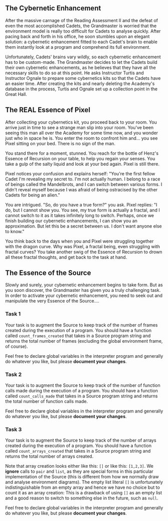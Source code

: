 ## The Cybernetic Enhancement

After the massive carnage of the Reading Assessment II and the defeat of even the most accomplished Cadets, the Grandmaster is worried that the environment model is really too difficult for Cadets to analyse quickly. After pacing back and forth in his office, he soon stumbles upon an elegant solution: a cybernetic enhancement fitted to each Cadet&#39;s brain to enable them instantly look at a program and comprehend its full environment.

Unfortunately, Cadets&#39; brains vary wildly, so each cybernetic enhancement has to be custom-made. The Grandmaster decides to let the Cadets build their own cybernetic enhancements, as he believes that they have all the necessary skills to do so at this point. He asks Instructor Turtis and Instructor Ognale to prepare some cybernetics kits so that the Cadets have an easier time. After creating the kits and nearly deleting the Academy&#39;s database in the process, Turtis and Ognale set up a collection point in the Great Hall.

## The REAL Essence of Pixel

After collecting your cybernetics kit, you proceed back to your room. You arrive just in time to see a strange man slip into your room. You&#39;ve been seeing this man all over the Academy for some time now, and you wonder just who in space he is. You enter the room to confront him and... you see Pixel sitting on your bed. There is no sign of the man.

You stand there for a moment, stunned. You reach for the bottle of Henz&#39;s Essence of Recursion on your table, to help you regain your senses. You take a gulp of the salty liquid and look at your bed again. Pixel is still there.

Pixel notices your confusion and explains herself: &quot;You&#39;re the first fellow Cadet I&#39;m revealing my secret to. I&#39;m not actually human. I belong to a race of beings called the Mandelbrots, and I can switch between various forms. I didn&#39;t reveal myself because I was afraid of being ostracised by the other Cadets for being an alien.&quot;

You are intrigued. &quot;So, do you have a true form?&quot; you ask. Pixel replies: &quot;I do, but I cannot show you. You see, my true form is actually a fractal, and I cannot switch to it as it takes infinitely long to switch. Perhaps, once we finish building our cybernetic enhancements, I can show you an approximation. But let this be a secret between us. I don&#39;t want anyone else to know.&quot;

You think back to the days when you and Pixel were struggling together with the dragon curve. Why was Pixel, a fractal being, even struggling with fractal curves? You take another swig of the Essence of Recursion to drown all these fractal thoughts, and get back to the task at hand.

## The Essence of the Source

Slowly and surely, your cybernetic enhancement begins to take form. But as you soon discover, the Grandmaster has given you a truly challenging task. In order to activate your cybernetic enhancement, you need to seek out and manipulate the very Essence of the Source.... 

### Task 1

Your task is to augment the Source to keep track of the number of frames created during the execution of a program. You should have a function called `count_frames_created` that takes in a Source program string and returns the total number of frames (excluding the global environment frame, of course).

Feel free to declare global variables in the interpreter program and generally do whatever you like, but please **document your changes**.

### Task 2

Your task is to augment the Source to keep track of the number of function calls made during the execution of a program. You should have a function called `count_calls_made` that takes in a Source program string and returns the total number of function calls made.

Feel free to declare global variables in the interpreter program and generally do whatever you like, but please **document your changes**.

### Task 3

Your task is to augment the Source to keep track of the number of arrays created during the execution of a program. You should have a function called `count_arrays_created` that takes in a Source program string and returns the total number of arrays created.

Note that array creation looks either like this: `[]` or like this: `[1,2,3]`. We **ignore** calls to `pair` and `list`, as they are special forms in this particular implementation of the Source (this is different from how we normally draw and analyse environment diagrams). The empty list literal `[]`  is unfortunately indistinguishable from an empty array and hence we have no choice but to count it as an array creation: This is a drawback of using `[]` as an empty list and a good reason to switch to something else in the future, such as `null`.

Feel free to declare global variables in the interpreter program and generally do whatever you like, but please **document your changes**.